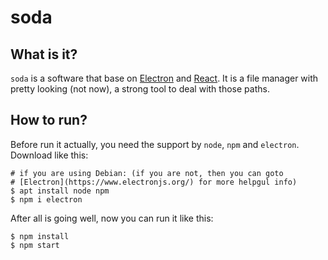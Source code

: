 soda
====

What is it?
-----------

`soda` is a software that base on [Electron](https://www.electronjs.org/)
and [React](https://reactjs.org/). It is a file manager with pretty
looking (not now), a strong tool to deal with those paths.

How to run?
-----------

Before run it actually, you need the support by `node`, `npm` and `electron`.
Download like this:

``` shell
# if you are using Debian: (if you are not, then you can goto 
# [Electron](https://www.electronjs.org/) for more helpgul info)
$ apt install node npm
$ npm i electron
```

After all is going well, now you can run it like this:

``` shell
$ npm install
$ npm start
```
